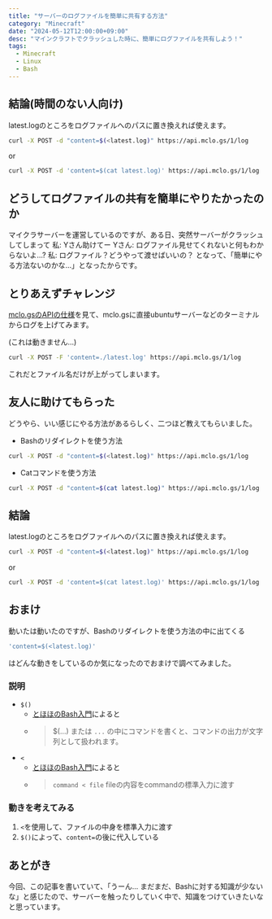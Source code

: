 ```yaml
---
title: "サーバーのログファイルを簡単に共有する方法"
category: "Minecraft"
date: "2024-05-12T12:00:00+09:00"
desc: "マインクラフトでクラッシュした時に、簡単にログファイルを共有しよう！"
tags:
  - Minecraft
  - Linux
  - Bash
---
```

## 結論(時間のない人向け)
latest.logのところをログファイルへのパスに置き換えれば使えます。
```bash
curl -X POST -d "content=$(<latest.log)" https://api.mclo.gs/1/log
```
or
```bash
curl -X POST -d 'content=$(cat latest.log)' https://api.mclo.gs/1/log
```

## どうしてログファイルの共有を簡単にやりたかったのか
マイクラサーバーを運営しているのですが、ある日、突然サーバーがクラッシュしてしまって
私: Yさん助けてー
Yさん: ログファイル見せてくれないと何もわからないよ...?
私: ログファイル？どうやって渡せばいいの？
となって、「簡単にやる方法ないのかな...」となったからです。

## とりあえずチャレンジ
[mclo.gsのAPIの仕様](https://api.mclo.gs)を見て、mclo.gsに直接ubuntuサーバーなどのターミナルからログを上げてみます。

(これは動きません...)
```bash
curl -X POST -F 'content=./latest.log' https://api.mclo.gs/1/log
```
これだとファイル名だけが上がってしまいます。

## 友人に助けてもらった
どうやら、いい感じにやる方法があるらしく、二つほど教えてもらいました。
- Bashのリダイレクトを使う方法
```bash
curl -X POST -d "content=$(<latest.log)" https://api.mclo.gs/1/log
```

- Catコマンドを使う方法
```bash
curl -X POST -d "content=$(cat latest.log)" https://api.mclo.gs/1/log
```

## 結論
latest.logのところをログファイルへのパスに置き換えれば使えます。
```bash
curl -X POST -d "content=$(<latest.log)" https://api.mclo.gs/1/log
```
or
```bash
curl -X POST -d 'content=$(cat latest.log)' https://api.mclo.gs/1/log
```

## おまけ
動いたは動いたのですが、Bashのリダイレクトを使う方法の中に出てくる
```bash
'content=$(<latest.log)'
```
はどんな動きをしているのか気になったのでおまけで調べてみました。

### 説明
- `$()`
  - [とほほのBash入門](https://www.tohoho-web.com/ex/shell.html#command-replace)によると
  - > $(...) または `...` の中にコマンドを書くと、コマンドの出力が文字列として扱われます。
- `<`
  - [とほほのBash入門](https://www.tohoho-web.com/ex/shell.html#in-out-redirect)によると
  - > `command < file` fileの内容をcommandの標準入力に渡す

### 動きを考えてみる
1. `<`を使用して、ファイルの中身を標準入力に渡す
2. `$()`によって、`content=`の後に代入している

## あとがき
今回、この記事を書いていて、「うーん... まだまだ、Bashに対する知識が少ないな」と感じたので、サーバーを触ったりしていく中で、知識をつけていきたいなと思っています。
